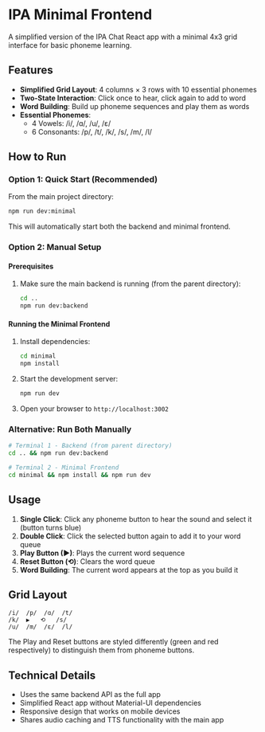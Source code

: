 # IPA Minimal Frontend

A simplified version of the IPA Chat React app with a minimal 4x3 grid interface for basic phoneme learning.

## Features

- **Simplified Grid Layout**: 4 columns × 3 rows with 10 essential phonemes
- **Two-State Interaction**: Click once to hear, click again to add to word
- **Word Building**: Build up phoneme sequences and play them as words
- **Essential Phonemes**: 
  - 4 Vowels: /i/, /ɑ/, /u/, /ɛ/
  - 6 Consonants: /p/, /t/, /k/, /s/, /m/, /l/

## How to Run

### Option 1: Quick Start (Recommended)

From the main project directory:
```bash
npm run dev:minimal
```
This will automatically start both the backend and minimal frontend.

### Option 2: Manual Setup

#### Prerequisites
1. Make sure the main backend is running (from the parent directory):
   ```bash
   cd ..
   npm run dev:backend
   ```

#### Running the Minimal Frontend
1. Install dependencies:
   ```bash
   cd minimal
   npm install
   ```

2. Start the development server:
   ```bash
   npm run dev
   ```

3. Open your browser to `http://localhost:3002`

### Alternative: Run Both Manually

```bash
# Terminal 1 - Backend (from parent directory)  
cd .. && npm run dev:backend

# Terminal 2 - Minimal Frontend
cd minimal && npm install && npm run dev
```

## Usage

1. **Single Click**: Click any phoneme button to hear the sound and select it (button turns blue)
2. **Double Click**: Click the selected button again to add it to your word queue
3. **Play Button (▶)**: Plays the current word sequence
4. **Reset Button (⟲)**: Clears the word queue
5. **Word Building**: The current word appears at the top as you build it

## Grid Layout

```
/i/  /p/  /ɑ/  /t/
/k/  ▶   ⟲   /s/
/u/  /m/  /ɛ/  /l/
```

The Play and Reset buttons are styled differently (green and red respectively) to distinguish them from phoneme buttons.

## Technical Details

- Uses the same backend API as the full app
- Simplified React app without Material-UI dependencies  
- Responsive design that works on mobile devices
- Shares audio caching and TTS functionality with the main app